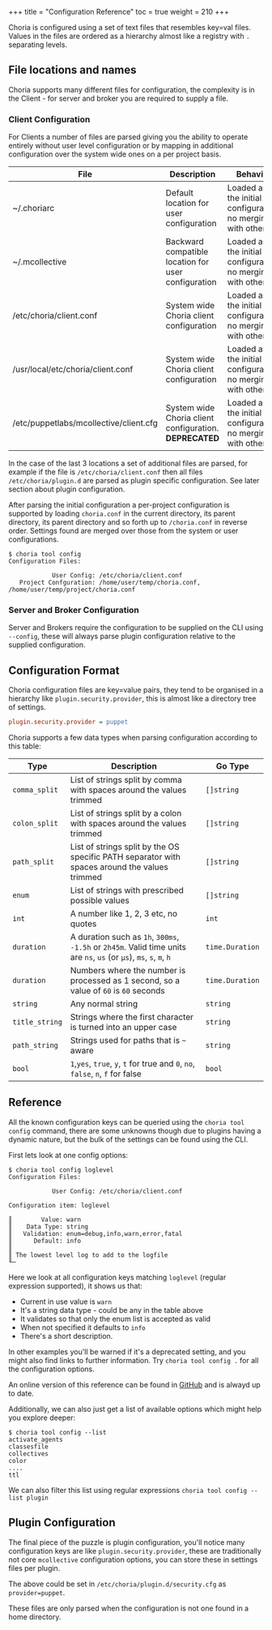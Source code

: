 +++
title = "Configuration Reference"
toc = true
weight = 210
+++

Choria is configured using a set of text files that resembles key=val files. Values in the files are ordered as a hierarchy almost like a registry with `.` separating levels.

## File locations and names

Choria supports many different files for configuration, the complexity is in the Client - for server and broker you are required to supply a file.

### Client Configuration

For Clients a number of files are parsed giving you the ability to operate entirely without user level configuration or by mapping in additional configuration over the system wide ones on a per project basis.

|File|Description|Behavior|
|----|-----------|--------|
|~/.choriarc|Default location for user configuration|Loaded as the initial configuration, no merging with others|
|~/.mcollective|Backward compatible location for user configuration|Loaded as the initial configuration, no merging with others|
|/etc/choria/client.conf|System wide Choria client configuration|Loaded as the initial configuration, no merging with others|
|/usr/local/etc/choria/client.conf|System wide Choria client configuration|Loaded as the initial configuration, no merging with others|
|/etc/puppetlabs/mcollective/client.cfg|System wide Choria client configuration. **DEPRECATED**|Loaded as the initial configuration, no merging with others|

In the case of the last 3 locations a set of additional files are parsed, for example if the file is `/etc/choria/client.conf` then all files `/etc/choria/plugin.d` are parsed as plugin specific configuration.  See later section about plugin configuration.

After parsing the initial configuration a per-project configuration is supported by loading `choria.conf` in the current directory, its parent directory, its parent directory and so forth up to `/choria.conf` in reverse order. Settings found are merged over those from the system or user configurations.

```nohighlight
$ choria tool config
Configuration Files:

            User Config: /etc/choria/client.conf
   Project Confguration: /home/user/temp/choria.conf, /home/user/temp/project/choria.conf
```

### Server and Broker Configuration

Server and Brokers require the configuration to be supplied on the CLI using `--config`, these will always parse plugin configuration relative to the supplied configuration.

## Configuration Format

Choria configuration files are key=value pairs, they tend to be organised in a hierarchy like `plugin.security.provider`, this is almost like a directory tree of settings.

```ini
plugin.security.provider = puppet
```

Choria supports a few data types when parsing configuration according to this table:

|Type|Description|Go Type|
|----|-----------|-------|
|`comma_split`|List of strings split by comma with spaces around the values trimmed|`[]string`|
|`colon_split`|List of strings split by a colon with spaces around the values trimmed|`[]string`|
|`path_split`|List of strings split by the OS specific PATH separator with spaces around the values trimmed|`[]string`|
|`enum`|List of strings with prescribed possible values|`[]string`|
|`int`|A number like 1, 2, 3 etc, no quotes|`int`|
|`duration`|A duration such as `1h`, `300ms`, `-1.5h` or `2h45m`. Valid time units are `ns`, `us` (or `µs`), `ms`, `s`, `m`, `h`|`time.Duration`|
|`duration`|Numbers where the number is processed as 1 second, so a value of `60` is `60` seconds|`time.Duration`|
|`string`|Any normal string|`string`|
|`title_string`|Strings where the first character is turned into an upper case|`string`|
|`path_string`|Strings used for paths that is `~` aware|`string`|
|`bool`|`1`,`yes`, `true`, `y`, `t` for true and `0`, `no`, `false`, `n`, `f` for false|`bool`|

## Reference

All the known configuration keys can be queried using the `choria tool config` command, there are some unknowns though due to plugins having a dynamic nature, but the bulk of the settings can be found using the CLI.

First lets look at one config options:

```nohighlight
$ choria tool config loglevel
Configuration Files:

            User Config: /etc/choria/client.conf

Configuration item: loglevel

║        Value: warn
║    Data Type: string
║   Validation: enum=debug,info,warn,error,fatal
║      Default: info
║
║ The lowest level log to add to the logfile
╙─
```

Here we look at all configuration keys matching `loglevel` (regular expression supported), it shows us that:

 * Current in use value is `warn`
 * It's a string data type - could be any in the table above
 * It validates so that only the enum list is accepted as valid
 * When not specified it defaults to `info`
 * There's a short description.

In other examples you'll be warned if it's a deprecated setting, and you might also find links to further information. Try `choria tool config .` for all the configuration options.

An online version of this reference can be found in [GitHub](https://github.com/choria-io/go-choria/blob/master/CONFIGURATION.md) and is alwayd up to date.

Additionally, we can also just get a list of available options which might help you explore deeper:

```nohighlight
$ choria tool config --list
activate_agents
classesfile
collectives
color
....
ttl
```

We can also filter this list using regular expressions `choria tool config --list plugin`

## Plugin Configuration

The final piece of the puzzle is plugin configuration, you'll notice many configuration keys are like `plugin.security.provider`, these are traditionally not core `mcollective` configuration options, you can store these in settings files per plugin.

The above could be set in `/etc/choria/plugin.d/security.cfg` as `provider=puppet`.

These files are only parsed when the configuration is not one found in a home directory.
